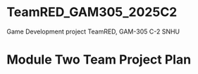 # TeamRED_GAM305_2025C2
Game Development project TeamRED, GAM-305 C-2 SNHU

# Module Two Team Project Plan
